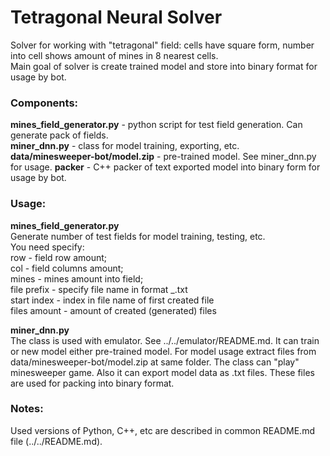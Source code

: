 Tetragonal Neural Solver
===
Solver for working with "tetragonal" field: cells have square form, number into cell shows amount of mines in 8 nearest cells.   
Main goal of solver is create trained model and store into binary format for usage by bot.

### Components:
**mines_field_generator.py** - python script for test field generation. Can generate pack of fields.  
**miner_dnn.py** - class for model training, exporting, etc.  
**data/minesweeper-bot/model.zip** - pre-trained model. See miner_dnn.py for usage.
**packer** - C++ packer of text exported model into binary form for usage by bot.  

### Usage:
**mines_field_generator.py**  
Generate number of test fields for model training, testing, etc.  
You need specify:  
row - field row amount;  
col - field columns amount;  
mines - mines amount into field;  
file prefix - specify file name in format <prefix>_<index>.txt  
start index - index in file name of first created file  
files amount - amount of created (generated) files


**miner_dnn.py**  
The class is used with emulator. See ../../emulator/README.md.
It can train or new model either pre-trained model. For model usage extract files from data/minesweeper-bot/model.zip at same folder.
The class can "play" minesweeper game.
Also it can export model data as .txt files. These files are used for packing into binary format.



### Notes:
Used versions of Python, C++, etc are described in common README.md file (../../README.md).
